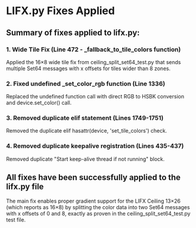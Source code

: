 # LIFX.py Fixes Applied

## Summary of fixes applied to lifx.py:

### 1. Wide Tile Fix (Line 472 - _fallback_to_tile_colors function)
Applied the 16×8 wide tile fix from ceiling_split_set64_test.py that sends multiple Set64 messages with x offsets for tiles wider than 8 zones.

### 2. Fixed undefined _set_color_rgb function (Line 1336)
Replaced the undefined function call with direct RGB to HSBK conversion and device.set_color() call.

### 3. Removed duplicate elif statement (Lines 1749-1751)
Removed the duplicate elif hasattr(device, 'set_tile_colors') check.

### 4. Removed duplicate keepalive registration (Lines 435-437)
Removed duplicate "Start keep-alive thread if not running" block.

## All fixes have been successfully applied to the lifx.py file

The main fix enables proper gradient support for the LIFX Ceiling 13×26 (which reports as 16×8) by splitting the color data into two Set64 messages with x offsets of 0 and 8, exactly as proven in the ceiling_split_set64_test.py test file.